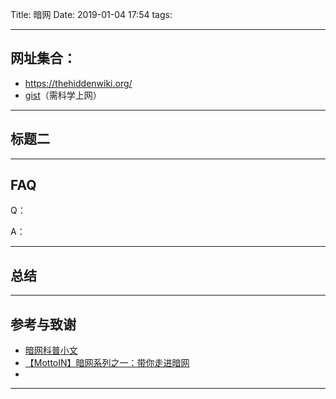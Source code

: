 Title: 暗网
Date: 2019-01-04 17:54
tags: 




<!-- more -->



---



## 网址集合：

- <https://thehiddenwiki.org/>
- [gist](https://gist.github.com/linyuxuanlin/1c7908646126b2a56ebe8304b4bf379a)（需科学上网）



---

## 标题二





---
## FAQ

Q：

A：

---

## 总结

---

## 参考与致谢
* [暗网科普小文](http://www.mottoin.com/tech/112190.html)
* [【MottoIN】暗网系列之一：带你走进暗网](http://www.mottoin.com/reports/112817.html)
* []()

---